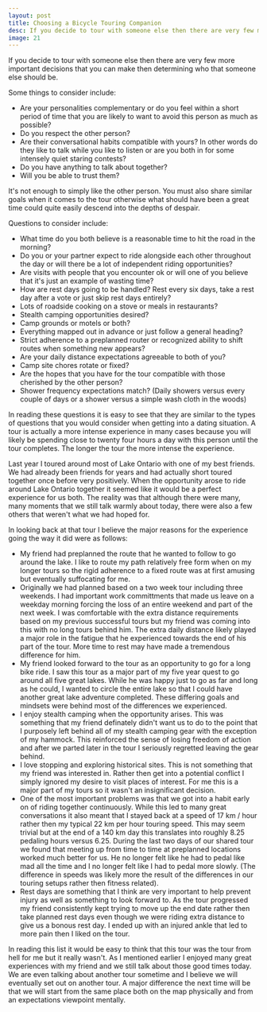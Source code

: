```yaml
---
layout: post
title: Choosing a Bicycle Touring Companion
desc: If you decide to tour with someone else then there are very few more important decisions that you can make then determining who that someone else should be. Choose wisely and your tour could be smooth sailing. Choose poorly and it could be a trip over the falls.
image: 21
---
```



If you decide to tour with someone else then there are very few more important decisions that you can make 
then determining who that someone else should be. 

Some things to consider include:

- Are your personalities complementary or do you feel within a short period of time that you are likely 
to want to avoid this person as much as possible?
- Do you respect the other person?
- Are their conversational habits compatible with yours? In other words do they like to talk while you 
like to listen or are you both in for some intensely quiet staring contests?
- Do you have anything to talk about together?
- Will you be able to trust them?

It's not enough to simply like the other person. You must also share similar goals when it comes to the 
tour otherwise what should have been a great time could quite easily descend into the depths of despair. 

Questions to consider include:

- What time do you both believe is a reasonable time to hit the road in the morning?
- Do you or your partner expect to ride alongside each other throughout the day or will there be a lot of independent riding opportunities?
- Are visits with people that you encounter ok or will one of you believe that it's just an example of wasting time?
- How are rest days going to be handled? Rest every six days, take a rest day after a vote or just skip rest days entirely?
- Lots of roadside cooking on a stove or meals in restaurants?
- Stealth camping opportunities desired?
- Camp grounds or motels or both?
- Everything mapped out in advance or just follow a general heading?
- Strict adherence to a preplanned router or recognized ability to shift routes when something new appears?
- Are your daily distance expectations agreeable to both of you?
- Camp site chores rotate or fixed?
- Are the hopes that you have for the tour compatible with those cherished by the other person?
- Shower frequency expectations match? (Daily showers versus every couple of days or a shower versus a simple wash cloth in the woods)

In reading these questions it is easy to see that they are similar to the types of questions that you 
would consider when getting into a dating situation. A tour is actually a more intense experience in 
many cases because you will likely be spending close to twenty four hours a day with this person until 
the tour completes. The longer the tour the more intense the experience.

Last year I toured around most of Lake Ontario with one of my best friends. We had already been friends 
for years and had actually short toured together once before very positively. When the opportunity arose 
to ride around Lake Ontario together it seemed like it would be a perfect experience for us both. 
The reality was that although there were many, many moments that we still talk warmly about today, 
there were also a few others that weren't what we had hoped for.

In looking back at that tour I believe the major reasons for the experience going the way it did were as follows:

- My friend had preplanned the route that he wanted to follow to go around the lake. I like to route my path 
relatively free form when on my longer tours so the rigid adherence to a fixed route was at first amusing but 
eventually suffocating for me.
- Originally we had planned based on a two week tour including three weekends. I had important work committments 
that made us leave on a weekday morning forcing the loss of an entire weekend and part of the next week. 
I was comfortable with the extra distance requirements based on my previous successful tours but my friend 
was coming into this with no long tours behind him. The extra daily distance likely played a major role in 
the fatigue that he experienced towards the end of his part of the tour. More time to rest may have made a 
tremendous difference for him.
- My friend looked forward to the tour as an opportunity to go for a long bike ride. I saw this tour as a 
major part of my five year quest to go around all five great lakes. While he was happy just to go as far 
and long as he could, I wanted to circle the entire lake so that I could have another great lake adventure 
completed. These differing goals and mindsets were behind most of the differences we experienced.
- I enjoy stealth camping when the opportunity arises. This was something that my friend definately didn't 
want us to do to the point that I purposely left behind all of my stealth camping gear with the exception 
of my hammock. This reinforced the sense of losing freedom of action and after we parted later in the tour 
I seriously regretted leaving the gear behind.
- I love stopping and exploring historical sites. This is not something that my friend was interested in. 
Rather then get into a potential conflict I simply ignored my desire to visit places of interest. 
For me this is a major part of my tours so it wasn't an insignificant decision.
- One of the most important problems was that we got into a habit early on of riding together continuously. 
While this led to many great conversations it also meant that I stayed back at a speed of 17 km / hour 
rather then my typical 22 km per hour touring speed. This may seem trivial but at the end of a 140 km day this 
translates into roughly 8.25 pedaling hours versus 6.25. During the last two days of our shared tour we found 
that meeting up from time to time at preplanned locations worked much better for us. He no longer felt like 
he had to pedal like mad all the time and I no longer felt like I had to pedal more slowly. (The difference 
in speeds was likely more the result of the differences in our touring setups rather then fitness related).
- Rest days are something that I think are very important to help prevent injury as well as something to look 
forward to. As the tour progressed my friend consistently kept trying to move up the end date rather then take 
planned rest days even though we were riding extra distance to give us a bonous rest day. I ended up with an 
injured ankle that led to more pain then I liked on the tour.

In reading this list it would be easy to think that this tour was the tour from hell for me but it really wasn't. 
As I mentioned earlier I enjoyed many great experiences with my friend and we still talk about those good times today. 
We are even talking about another tour sometime and I believe we will eventually set out on another tour. 
A major difference the next time will be that we will start from the same place both on the map physically and 
from an expectations viewpoint mentally.